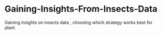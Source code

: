 # Gaining-Insights-From-Insects-Data
Gaining insights on insects data , choosing which strategy works best for plant.
